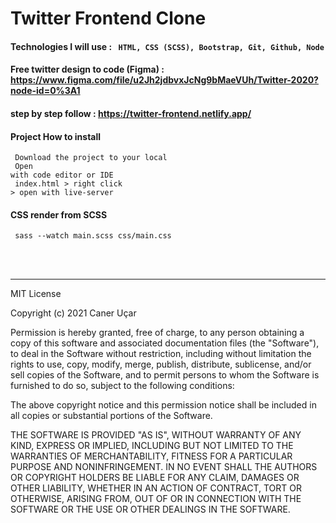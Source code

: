 # Twitter Frontend Clone

#### Technologies I will use : <code> HTML, CSS (SCSS), Bootstrap, Git, Github, Node </code>

#### Free twitter design to code (Figma) : https://www.figma.com/file/u2Jh2jdbvxJcNg9bMaeVUh/Twitter-2020?node-id=0%3A1 


#### step by step follow : https://twitter-frontend.netlify.app/ <br>

#### Project How to install
<code> Download the project to your local </code> <br>
<code> Open with code editor or IDE </code> <br>
<code> index.html > right click > open with live-server </code> <br>

#### CSS render from SCSS
<code> sass --watch main.scss css/main.css </code>

<br> <br>

<hr>

MIT License

Copyright (c) 2021 Caner Uçar

Permission is hereby granted, free of charge, to any person obtaining a copy of this software and associated documentation files (the "Software"), to deal in the Software without restriction, including without limitation the rights to use, copy, modify, merge, publish, distribute, sublicense, and/or sell copies of the Software, and to permit persons to whom the Software is furnished to do so, subject to the following conditions:

The above copyright notice and this permission notice shall be included in all copies or substantial portions of the Software.

THE SOFTWARE IS PROVIDED "AS IS", WITHOUT WARRANTY OF ANY KIND, EXPRESS OR IMPLIED, INCLUDING BUT NOT LIMITED TO THE WARRANTIES OF MERCHANTABILITY, FITNESS FOR A PARTICULAR PURPOSE AND NONINFRINGEMENT. IN NO EVENT SHALL THE AUTHORS OR COPYRIGHT HOLDERS BE LIABLE FOR ANY CLAIM, DAMAGES OR OTHER LIABILITY, WHETHER IN AN ACTION OF CONTRACT, TORT OR OTHERWISE, ARISING FROM, OUT OF OR IN CONNECTION WITH THE SOFTWARE OR THE USE OR OTHER DEALINGS IN THE SOFTWARE.
